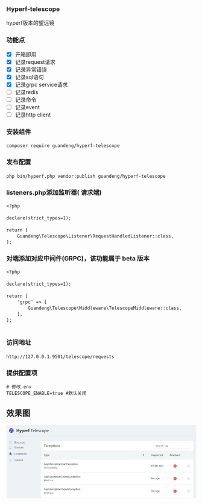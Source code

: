 ### Hyperf-telescope
hyperf版本的望远镜

### 功能点
- [x] 开箱即用
- [x] 记录request请求
- [x] 记录异常错误
- [x] 记录sql语句
- [x] 记录grpc service请求
- [ ] 记录redis
- [ ] 记录命令
- [ ] 记录event
- [ ] 记录http client

### 安装组件
`composer require guandeng/hyperf-telescope`

### 发布配置
`php bin/hyperf.php vendor:publish guandeng/hyperf-telescope`

### listeners.php添加监听器( 请求端)
```
<?php

declare(strict_types=1);

return [
    Guandeng\Telescope\Listener\RequestHandledListener::class,
];

```
###  对端添加对应中间件(GRPC)，该功能属于 beta 版本
```
<?php

declare(strict_types=1);

return [
    'grpc' => [
        Guandeng\Telescope\Middleware\TelescopeMiddleware::class,
    ],
];


```

### 访问地址
`http://127.0.0.1:9501/telescope/requests`

### 提供配置项
```
# 修改.env
TELESCOPE_ENABLE=true #默认关闭
```

## 效果图
<img src="./preview.jpg">
